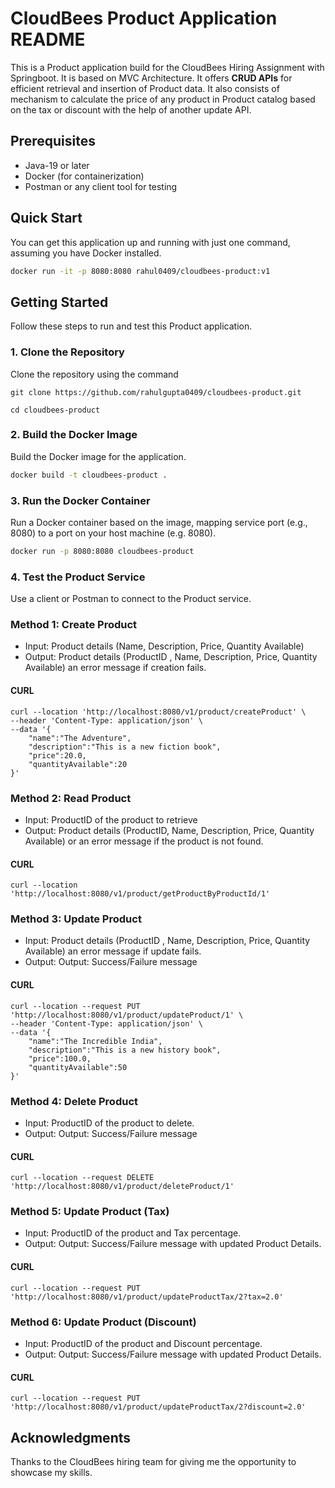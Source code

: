 # CloudBees Product Application README
This is a Product application build for the CloudBees Hiring Assignment with Springboot. It is based on MVC Architecture. It offers **CRUD APIs** for efficient retrieval and insertion of Product data. It also consists of mechanism to calculate the price of any product in Product catalog based on the tax or discount with the help of another update API.



## Prerequisites
* Java-19 or later
* Docker (for containerization)
* Postman or any client tool for testing

## Quick Start

You can get this application up and running with just one command, assuming you have Docker installed.
```bash
docker run -it -p 8080:8080 rahul0409/cloudbees-product:v1
```

## Getting Started
Follow these steps to run and test this Product application.

### 1. Clone the Repository
Clone the repository using the command
~~~ 
git clone https://github.com/rahulgupta0409/cloudbees-product.git
~~~
```
cd cloudbees-product
```
### 2. Build the Docker Image
Build the Docker image for the application.

```bash
docker build -t cloudbees-product .
```
### 3. Run the Docker Container
Run a Docker container based on the image, mapping service port (e.g., 8080) to a port on your host machine (e.g. 8080).

```bash
docker run -p 8080:8080 cloudbees-product
```
### 4. Test the Product Service
Use a client or Postman to connect to the Product service.


### Method 1: Create Product
* Input: Product details (Name, Description, Price, Quantity Available)
* Output: Product details (ProductID , Name, Description, Price, Quantity Available) an error message if creation fails.

#### CURL
```
curl --location 'http://localhost:8080/v1/product/createProduct' \
--header 'Content-Type: application/json' \
--data '{
    "name":"The Adventure",
    "description":"This is a new fiction book",
    "price":20.0,
    "quantityAvailable":20
}'
```


### Method 2: Read Product
* Input: ProductID of the product to retrieve
* Output: Product details (ProductID, Name, Description, Price, Quantity Available) or an error message if the product is not found.


#### CURL
```
curl --location 'http://localhost:8080/v1/product/getProductByProductId/1'
```


### Method 3: Update Product
* Input: Product details (ProductID , Name, Description, Price, Quantity Available) an error message if update fails.
* Output: Output: Success/Failure message


#### CURL
```
curl --location --request PUT 'http://localhost:8080/v1/product/updateProduct/1' \
--header 'Content-Type: application/json' \
--data '{
    "name":"The Incredible India",
    "description":"This is a new history book",
    "price":100.0,
    "quantityAvailable":50
}'
```

### Method 4: Delete Product
* Input: ProductID of the product to delete.
* Output: Output: Success/Failure message


#### CURL
```
curl --location --request DELETE 'http://localhost:8080/v1/product/deleteProduct/1'
```

### Method 5: Update Product (Tax)
* Input: ProductID of the product and Tax percentage.
* Output: Output: Success/Failure message with updated Product Details.


#### CURL
```
curl --location --request PUT 'http://localhost:8080/v1/product/updateProductTax/2?tax=2.0'
```

### Method 6: Update Product (Discount)
* Input: ProductID of the product and Discount percentage.
* Output: Output: Success/Failure message with updated Product Details.


#### CURL
```
curl --location --request PUT 'http://localhost:8080/v1/product/updateProductTax/2?discount=2.0'
```






## Acknowledgments
Thanks to the CloudBees hiring team for giving me the opportunity to showcase my skills.
